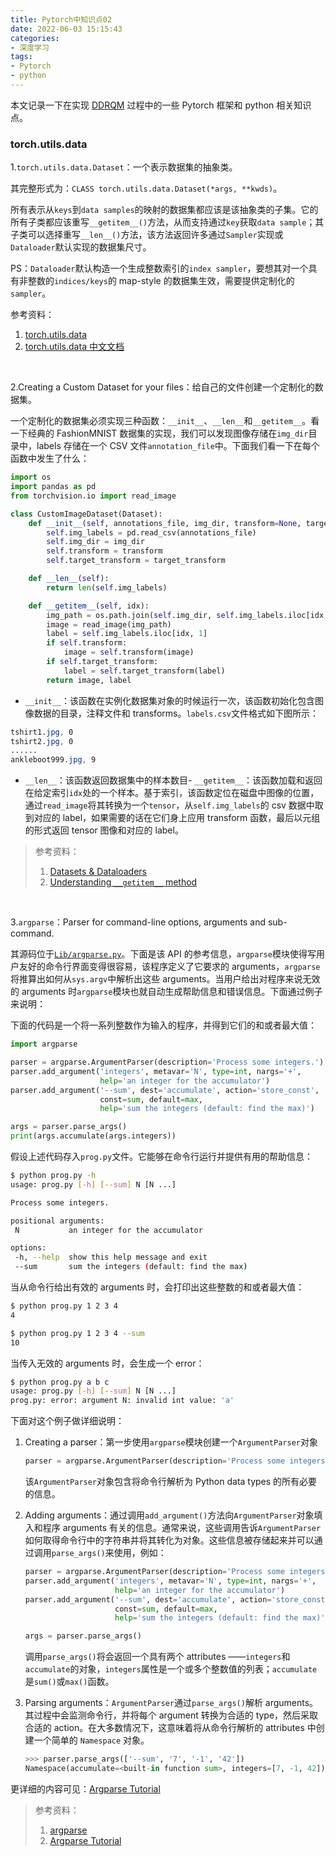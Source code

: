 ```yaml
---
title: Pytorch中知识点02
date: 2022-06-03 15:15:43
categories:
- 深度学习
tags:
- Pytorch
- python
---
```


本文记录一下在实现 [DDRQM](https://link.springer.com/article/10.1007/s11042-016-3392-4) 过程中的一些 Pytorch 框架和 python 相关知识点。

<!--more-->

### torch.utils.data

1.`torch.utils.data.Dataset`：一个表示数据集的抽象类。

其完整形式为：`CLASS torch.utils.data.Dataset(*args, **kwds)`。

所有表示从`keys`到`data samples`的映射的数据集都应该是该抽象类的子集。它的所有子类都应该重写`__getitem__()`方法，从而支持通过`key`获取`data sample`；其子类可以选择重写`__len__()`方法，该方法返回许多通过`Sampler`实现或`Dataloader`默认实现的数据集尺寸。

PS：`Dataloader`默认构造一个生成整数索引的`index sampler`，要想其对一个具有非整数的`indices/keys`的 map-style 的数据集生效，需要提供定制化的`sampler`。

参考资料：

1. [torch.utils.data](https://pytorch.org/docs/stable/data.html)
2. [torch.utils.data 中文文档](https://pytorch-cn.readthedocs.io/zh/latest/package_references/data/)

</br>

2.Creating a Custom Dataset for your files：给自己的文件创建一个定制化的数据集。

一个定制化的数据集必须实现三种函数：`__init__`、`__len__`和`__getitem__`。看一下经典的 FashionMNIST 数据集的实现，我们可以发现图像存储在`img_dir`目录中，labels 存储在一个 CSV 文件`annotation_file`中。下面我们看一下在每个函数中发生了什么：

```python
import os
import pandas as pd
from torchvision.io import read_image

class CustomImageDataset(Dataset):
    def __init__(self, annotations_file, img_dir, transform=None, target_transform=None):
        self.img_labels = pd.read_csv(annotations_file)
        self.img_dir = img_dir
        self.transform = transform
        self.target_transform = target_transform

    def __len__(self):
        return len(self.img_labels)

    def __getitem__(self, idx):
        img_path = os.path.join(self.img_dir, self.img_labels.iloc[idx, 0])
        image = read_image(img_path)
        label = self.img_labels.iloc[idx, 1]
        if self.transform:
            image = self.transform(image)
        if self.target_transform:
            label = self.target_transform(label)
        return image, label
```

- `__init__`：该函数在实例化数据集对象的时候运行一次，该函数初始化包含图像数据的目录，注释文件和 transforms。`labels.csv`文件格式如下图所示：

```css
tshirt1.jpg, 0
tshirt2.jpg, 0
......
ankleboot999.jpg, 9
```

- `__len__`：该函数返回数据集中的样本数目- `__getitem__`：该函数加载和返回在给定索引`idx`处的一个样本。基于索引，该函数定位在磁盘中图像的位置，通过`read_image`将其转换为一个`tensor`，从`self.img_labels`的 csv 数据中取到对应的 label，如果需要的话在它们身上应用 transform 函数，最后以元组的形式返回 tensor 图像和对应的 label。

> 参考资料：
>
> 1. [Datasets & Dataloaders](https://pytorch.org/tutorials/beginner/basics/data_tutorial.html)
> 2. [Understanding `__getitem__` method](https://stackoverflow.com/questions/43627405/understanding-getitem-method)

</br>

3.`argparse`：Parser for command-line options, arguments and sub-command.

其源码位于[`Lib/argparse.py`](https://github.com/python/cpython/tree/3.10/Lib/argparse.py)。下面是该 API 的参考信息，`argparse`模块使得写用户友好的命令行界面变得很容易，该程序定义了它要求的 arguments，`argparse`将推算出如何从`sys.argv`中解析出这些 arguments。当用户给出对程序来说无效的 arguments 时`argparse`模块也就自动生成帮助信息和错误信息。下面通过例子来说明：

下面的代码是一个将一系列整数作为输入的程序，并得到它们的和或者最大值：

```python
import argparse

parser = argparse.ArgumentParser(description='Process some integers.')
parser.add_argument('integers', metavar='N', type=int, nargs='+',
                    help='an integer for the accumulator')
parser.add_argument('--sum', dest='accumulate', action='store_const',
                    const=sum, default=max,
                    help='sum the integers (default: find the max)')

args = parser.parse_args()
print(args.accumulate(args.integers))
```

假设上述代码存入`prog.py`文件。它能够在命令行运行并提供有用的帮助信息：

```bash
$ python prog.py -h
usage: prog.py [-h] [--sum] N [N ...]

Process some integers.

positional arguments:
 N           an integer for the accumulator

options:
 -h, --help  show this help message and exit
 --sum       sum the integers (default: find the max)
```

当从命令行给出有效的 arguments 时，会打印出这些整数的和或者最大值：

```bash
$ python prog.py 1 2 3 4
4

$ python prog.py 1 2 3 4 --sum
10
```

当传入无效的 arguments 时，会生成一个 error：

```bash
$ python prog.py a b c
usage: prog.py [-h] [--sum] N [N ...]
prog.py: error: argument N: invalid int value: 'a'
```

下面对这个例子做详细说明：

1. Creating a parser：第一步使用`argparse`模块创建一个`ArgumentParser`对象

   ```python
   parser = argparse.ArgumentParser(description='Process some integers.')
   ```

   该`ArgumentParser`对象包含将命令行解析为 Python data types 的所有必要的信息。

2. Adding arguments：通过调用`add_argument()`方法向`ArgumentParser`对象填入和程序 arguments 有关的信息。通常来说，这些调用告诉`ArgumentParser`如何取得命令行中的字符串并将其转化为对象。这些信息被存储起来并可以通过调用`parse_args()`来使用，例如：

   ```python
   parser = argparse.ArgumentParser(description='Process some integers.')
   parser.add_argument('integers', metavar='N', type=int, nargs='+',
                       help='an integer for the accumulator')
   parser.add_argument('--sum', dest='accumulate', action='store_const',
                       const=sum, default=max,
                       help='sum the integers (default: find the max)')
   
   args = parser.parse_args()
   ```

   调用`parse_args()`将会返回一个具有两个 attributes ——`integers`和`accumulate`的对象，`integers`属性是一个或多个整数值的列表；`accumulate`是`sum()`或`max()`函数。

3. Parsing arguments：`ArgumentParser`通过`parse_args()`解析 arguments。其过程中会监测命令行，并将每个 argument 转换为合适的 type，然后采取合适的 action。在大多数情况下，这意味着将从命令行解析的 attributes 中创建一个简单的 `Namespace` 对象。

   ```python
   >>> parser.parse_args(['--sum', '7', '-1', '42'])
   Namespace(accumulate=<built-in function sum>, integers=[7, -1, 42])
   ```

更详细的内容可见：[Argparse Tutorial](https://docs.python.org/3/howto/argparse.html)

> 参考资料：
>
> 1. [argparse](https://docs.python.org/3/library/argparse.html)
> 2. [Argparse Tutorial](https://docs.python.org/3/howto/argparse.html)

</br>

















